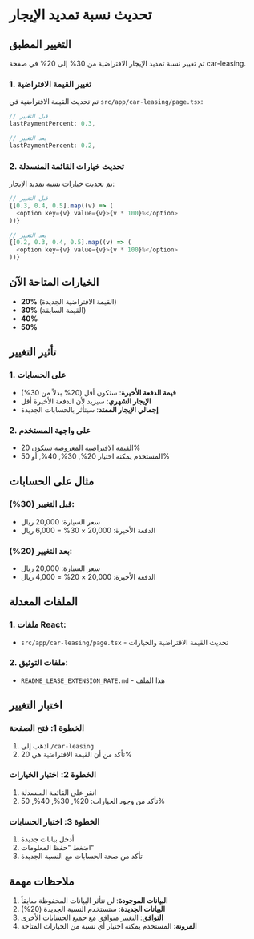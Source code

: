 # تحديث نسبة تمديد الإيجار

## التغيير المطبق

تم تغيير نسبة تمديد الإيجار الافتراضية من 30% إلى 20% في صفحة car-leasing.

### 1. تغيير القيمة الافتراضية
تم تحديث القيمة الافتراضية في `src/app/car-leasing/page.tsx`:

```typescript
// قبل التغيير
lastPaymentPercent: 0.3,

// بعد التغيير
lastPaymentPercent: 0.2,
```

### 2. تحديث خيارات القائمة المنسدلة
تم تحديث خيارات نسبة تمديد الإيجار:

```typescript
// قبل التغيير
{[0.3, 0.4, 0.5].map((v) => (
  <option key={v} value={v}>{v * 100}%</option>
))}

// بعد التغيير
{[0.2, 0.3, 0.4, 0.5].map((v) => (
  <option key={v} value={v}>{v * 100}%</option>
))}
```

## الخيارات المتاحة الآن

- **20%** (القيمة الافتراضية الجديدة)
- **30%** (القيمة السابقة)
- **40%**
- **50%**

## تأثير التغيير

### 1. على الحسابات
- **قيمة الدفعة الأخيرة**: ستكون أقل (20% بدلاً من 30%)
- **الإيجار الشهري**: سيزيد لأن الدفعة الأخيرة أقل
- **إجمالي الإيجار الممتد**: سيتأثر بالحسابات الجديدة

### 2. على واجهة المستخدم
- القيمة الافتراضية المعروضة ستكون 20%
- المستخدم يمكنه اختيار 20%, 30%, 40%, أو 50%

## مثال على الحسابات

### قبل التغيير (30%):
- سعر السيارة: 20,000 ريال
- الدفعة الأخيرة: 20,000 × 30% = 6,000 ريال

### بعد التغيير (20%):
- سعر السيارة: 20,000 ريال
- الدفعة الأخيرة: 20,000 × 20% = 4,000 ريال

## الملفات المعدلة

### 1. ملفات React:
- `src/app/car-leasing/page.tsx` - تحديث القيمة الافتراضية والخيارات

### 2. ملفات التوثيق:
- `README_LEASE_EXTENSION_RATE.md` - هذا الملف

## اختبار التغيير

### الخطوة 1: فتح الصفحة
1. اذهب إلى `/car-leasing`
2. تأكد من أن القيمة الافتراضية هي 20%

### الخطوة 2: اختبار الخيارات
1. انقر على القائمة المنسدلة
2. تأكد من وجود الخيارات: 20%, 30%, 40%, 50%

### الخطوة 3: اختبار الحسابات
1. أدخل بيانات جديدة
2. اضغط "حفظ المعلومات"
3. تأكد من صحة الحسابات مع النسبة الجديدة

## ملاحظات مهمة

1. **البيانات الموجودة**: لن تتأثر البيانات المحفوظة سابقاً
2. **البيانات الجديدة**: ستستخدم النسبة الجديدة (20%)
3. **التوافق**: التغيير متوافق مع جميع الحسابات الأخرى
4. **المرونة**: المستخدم يمكنه اختيار أي نسبة من الخيارات المتاحة 